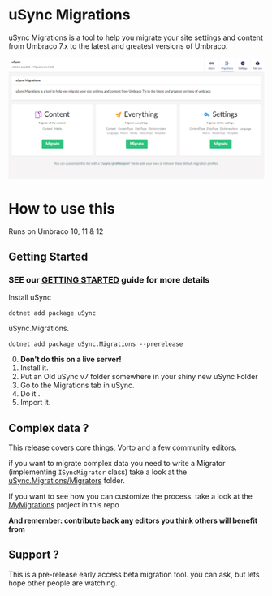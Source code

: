 # uSync Migrations

uSync Migrations is a tool to help you migrate your site settings and content from Umbraco 7.x to the latest and greatest versions of Umbraco.

![](/assets/Screenshots/dashboard.png)

# How to use this

Runs on Umbraco 10, 11 & 12

## Getting Started


### SEE our [GETTING STARTED](GETTING-STARTED.md) guide for more details



Install uSync
```
dotnet add package uSync 
```
uSync.Migrations.

```
dotnet add package uSync.Migrations --prerelease
```

0. **Don't do this on a live server!**
1. Install it. 
2. Put an Old uSync v7 folder somewhere in your shiny new uSync Folder
3. Go to the Migrations tab in uSync. 
4. Do it .
5. Import it.

## Complex data ? 

This release covers core things, Vorto and a few community editors. 

if you want to migrate complex data you need to write a Migrator (implementing `ISyncMigrator` class) take a look at the [uSync.Migrations/Migrators](uSync.Migrations/Migrators) folder.


If you want to see how you can customize the process. take a look at the [MyMigrations](MyMigrations) project in this repo

**And remember: contribute back any editors you think others will benefit from**

## Support ?

This is a pre-release early access beta migration tool. you can ask, but lets hope other people are watching. 
